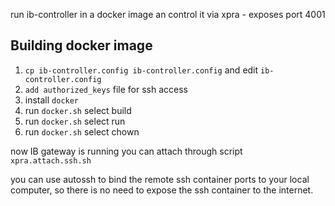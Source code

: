 run ib-controller in a docker image an control it via xpra - exposes port 4001

Building docker image
---------------------

1. `cp ib-controller.config ib-controller.config` and edit `ib-controller.config`
2. `add authorized_keys` file for ssh access
3. install `docker`
4. run `docker.sh` select build
5. run `docker.sh` select run
6. run `docker.sh` select chown

now IB gateway is running you can attach through script `xpra.attach.ssh.sh`

you can use autossh to bind the remote ssh container ports to your local computer, so there is no need to expose the ssh container to the internet.
